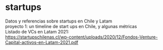 # startups
Datos y referencias sobre startups en Chile y Latam
<br>proyecto 1: un timeline de start ups en Chile, y algunas métricas
<br>
Listado de VCs en Latam 2021:
<br>
https://startupschilenas.cl/wp-content/uploads/2020/12/Fondos-Venture-Capital-activos-en-Latam-2021.pdf
